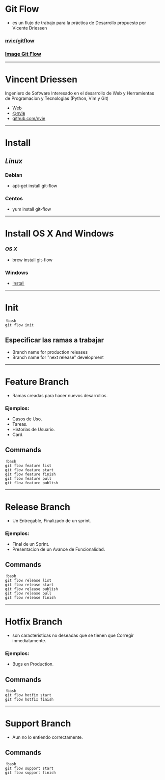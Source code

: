 # Git Flow

- es un flujo de trabajo para la práctica de Desarrollo propuesto por Vicente Driessen

### [nvie/gitflow](https://github.com/nvie/gitflow)
### [Image Git Flow](https://jacovanstaden.files.wordpress.com/2011/03/git-flow-overview.jpg)

------------------------------------------------------

# Vincent Driessen

Ingeniero de Software Interesado en el desarrollo de Web y Herramientas de Programacion y Tecnologias (Python, Vim y Git)

- [Web](http://nvie.com/about)
- [@nvie](https://twitter.com/nvie)
- [github.com/nvie](https://github.com/nvie)


------------------------------------------------------
# Install

## *Linux*

### Debian

- apt-get install git-flow

### Centos

- yum install git-flow


------------------------------------------------------

# Install OS X And Windows

### *OS X*

- brew install git-flow

### Windows

- [Install](https://github.com/nvie/gitflow/wiki/Windows)

------------------------------------------------------

# Init

    !bash
    git flow init


## Especificar las ramas a trabajar

- Branch name for production releases
- Branch name for "next release" development

------------------------------------------------------

# Feature Branch

- Ramas creadas para hacer nuevos desarrollos.

### Ejemplos:

- Casos de Uso.
- Tareas.
- Historias de Usuario.
- Card.

## Commands

    !bash
    git flow feature list
    git flow feature start
    git flow feature finish
    git flow feature pull
    git flow feature publish

------------------------------------------------------

# Release Branch

- Un Entregable, Finalizado de un sprint.

### Ejemplos:

- Final de un Sprint.
- Presentacion de un Avance de Funcionalidad.

## Commands

    !bash
    git flow release list
    git flow release start
    git flow release publish
    git flow release pull
    git flow release finish

------------------------------------------------------

# Hotfix Branch

- son caracteristicas no deseadas que se tienen que Corregir inmediatamente.

### Ejemplos:

- Bugs en Production.

## Commands

    !bash
    git flow hotfix start
    git flow hotfix finish

------------------------------------------------------

# Support Branch

- Aun no lo entiendo correctamente.

## Commands

    !bash
    git flow support start
    git flow support finish
